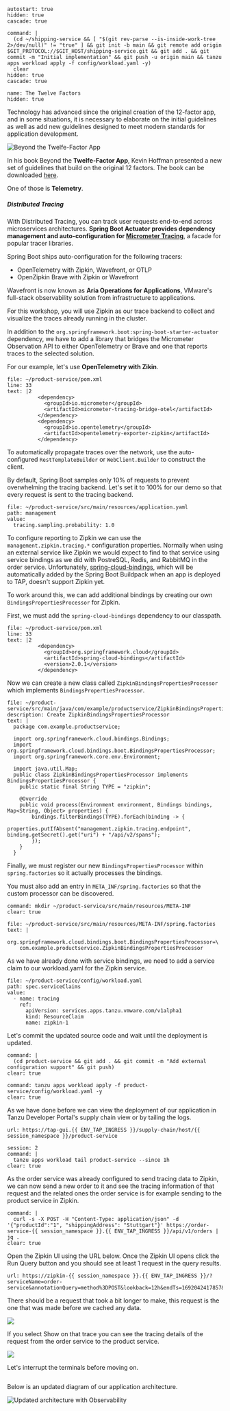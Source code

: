 ```terminal:interrupt
autostart: true
hidden: true
cascade: true
```
```terminal:execute
command: |
  (cd ~/shipping-service && [ "$(git rev-parse --is-inside-work-tree 2>/dev/null)" != "true" ] && git init -b main && git remote add origin $GIT_PROTOCOL://$GIT_HOST/shipping-service.git && git add . && git commit -m "Initial implementation" && git push -u origin main && tanzu apps workload apply -f config/workload.yaml -y)
  clear
hidden: true
cascade: true
```
```dashboard:open-dashboard
name: The Twelve Factors
hidden: true
```

Technology has advanced since the original creation of the 12-factor app, and in some situations, it is necessary to elaborate on the initial guidelines as well as add new guidelines designed to meet modern standards for application development. 

![Beyond the Twelfe-Factor App](../images/beyond-12-factor-app.png)

In his book Beyond the **Twelfe-Factor App**, Kevin Hoffman presented a new set of guidelines that build on the original 12 factors. The book can be downloaded [here](https://tanzu.vmware.com/content/ebooks/beyond-the-12-factor-app).

One of those is **Telemetry**.

##### Distributed Tracing
With Distributed Tracing, you can track user requests end-to-end across microservices architectures. 
**Spring Boot Actuator provides dependency management and auto-configuration for [Micrometer Tracing](https://micrometer.io/docs/tracing)**, a facade for popular tracer libraries.

Spring Boot ships auto-configuration for the following tracers:
- OpenTelemetry with Zipkin, Wavefront, or OTLP
- OpenZipkin Brave with Zipkin or Wavefront

Wavefront is now known as **Aria Operations for Applications**, VMware's full-stack observability solution from infrastructure to applications.

For this workshop, you will use Zipkin as our trace backend to collect and visualize the traces already running in the cluster.

In addition to the `org.springframework.boot:spring-boot-starter-actuator` dependency, we have to add a library that bridges the Micrometer Observation API to either OpenTelemetry or Brave and one that reports traces to the selected solution.

For our example, let's use **OpenTelemetry with Zikin**.

```editor:insert-lines-before-line
file: ~/product-service/pom.xml
line: 33
text: |2
          <dependency>
            <groupId>io.micrometer</groupId>
            <artifactId>micrometer-tracing-bridge-otel</artifactId>
          </dependency>
          <dependency>
            <groupId>io.opentelemetry</groupId>
            <artifactId>opentelemetry-exporter-zipkin</artifactId>
          </dependency>
```

To automatically propagate traces over the network, use the auto-configured `RestTemplateBuilder` or `WebClient.Builder` to construct the client.

By default, Spring Boot samples only 10% of requests to prevent overwhelming the tracing backend. Let's set it to 100% for our demo so that every request is sent to the tracing backend.
```editor:insert-value-into-yaml
file: ~/product-service/src/main/resources/application.yaml
path: management
value:
  tracing.sampling.probability: 1.0 
```

To configure reporting to Zipkin we can use the `management.zipkin.tracing.*` configuration properties.
Normally when using an external service like Zipkin we would expect to find to that service using service bindings as we did with PostreSQL, Redis, and RabbitMQ in the order service. Unfortunately, [spring-cloud-bindings](https://github.com/spring-cloud/spring-cloud-bindings), which will be automatically added by the Spring Boot Buildpack when an app is deployed to TAP, doesn't support Zipkin yet. 

To work around this, we can add additional bindings by creating our own `BindingsPropertiesProcessor` for Zipkin.

First, we must add the `spring-cloud-bindings` dependency to our classpath.

```editor:insert-lines-before-line
file: ~/product-service/pom.xml
line: 33
text: |2
          <dependency>
            <groupId>org.springframework.cloud</groupId>
            <artifactId>spring-cloud-bindings</artifactId>
            <version>2.0.1</version>
          </dependency>
```

Now we can create a new class called `ZipkinBindingsPropertiesProcessor` which implements `BindingsPropertiesProcessor`.

```editor:append-lines-to-file
file: ~/product-service/src/main/java/com/example/productservice/ZipkinBindingsPropertiesProcessor.java
description: Create ZipkinBindingsPropertiesProcessor
text: |
  package com.example.productservice;

  import org.springframework.cloud.bindings.Bindings;
  import org.springframework.cloud.bindings.boot.BindingsPropertiesProcessor;
  import org.springframework.core.env.Environment;

  import java.util.Map;
  public class ZipkinBindingsPropertiesProcessor implements BindingsPropertiesProcessor {
    public static final String TYPE = "zipkin";

    @Override
    public void process(Environment environment, Bindings bindings, Map<String, Object> properties) {
        bindings.filterBindings(TYPE).forEach(binding -> {
            properties.putIfAbsent("management.zipkin.tracing.endpoint", binding.getSecret().get("uri") + "/api/v2/spans");
        });
    }
  } 
```
Finally, we must register our new `BindingsPropertiesProcessor` within `spring.factories` so it actually processes the bindings.

You must also add an entry in `META_INF/spring.factories` so that the custom processor can be discovered.
```terminal:execute
command: mkdir ~/product-service/src/main/resources/META-INF
clear: true
```
```editor:append-lines-to-file
file: ~/product-service/src/main/resources/META-INF/spring.factories
text: |
  org.springframework.cloud.bindings.boot.BindingsPropertiesProcessor=\
    com.example.productservice.ZipkinBindingsPropertiesProcessor
```

As we have already done with service bindings, we need to add a service claim to our workload.yaml for the Zipkin service.

```editor:insert-value-into-yaml
file: ~/product-service/config/workload.yaml
path: spec.serviceClaims
value:
  - name: tracing
    ref:
      apiVersion: services.apps.tanzu.vmware.com/v1alpha1
      kind: ResourceClaim
      name: zipkin-1
``` 

Let's commit the updated source code and wait until the deployment is updated.
```terminal:execute
command: |
  (cd product-service && git add . && git commit -m "Add external configuration support" && git push)
clear: true
```
```terminal:execute
command: tanzu apps workload apply -f product-service/config/workload.yaml -y
clear: true
```

As we have done before we can view the deployment of our application in Tanzu Developer Portal's supply chain view or by tailing the logs.
```dashboard:open-url
url: https://tap-gui.{{ ENV_TAP_INGRESS }}/supply-chain/host/{{ session_namespace }}/product-service
```

```terminal:execute
session: 2
command: |
  tanzu apps workload tail product-service --since 1h
clear: true
```
As the order service was already configured to send tracing data to Zipkin, we can now send a new order to it and see the tracing information of that request and the related ones the order service is for example sending to the product service in Zipkin.

```terminal:execute
command: |
  curl -s -X POST -H "Content-Type: application/json" -d '{"productId":"1", "shippingAddress": "Stuttgart"}' https://order-service-{{ session_namespace }}.{{ ENV_TAP_INGRESS }}/api/v1/orders | jq .
clear: true
```

Open the Zipkin UI using the URL below.  Once the Zipkin UI opens click the Run Query button and you should see at least 1 request in the query results.

```dashboard:open-url
url: https://zipkin-{{ session_namespace }}.{{ ENV_TAP_INGRESS }}/?serviceName=order-service&annotationQuery=method%3DPOST&lookback=12h&endTs=1692042417857&limit=100
```

There should be a request that took a bit longer to make, this request is the one that was made before we cached any data.

![](../images/order-service-zipkin.png)

If you select Show on that trace you can see the tracing details of the request from the order service to the product service.

![](../images/zipkin-details.png)

Let's interrupt the terminals before moving on.
```terminal:interrupt-all
```

Below is an updated diagram of our application architecture.

![Updated architecture with Observability](../images/microservice-architecture-tracing.png)
